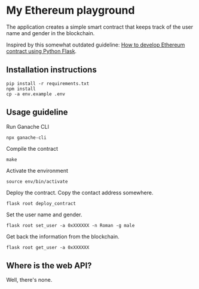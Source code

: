 # My Ethereum playground

The application creates a simple smart contract that keeps track of the user name and gender in the blockchain.

Inspired by this somewhat outdated guideline: [How to develop Ethereum contract using Python Flask](https://medium.com/coinmonks/how-to-develop-ethereum-contract-using-python-flask-9758fe65976e).

## Installation instructions

```
pip install -r requirements.txt
npm install
cp -a env.example .env
```

## Usage guideline

Run Ganache CLI

```
npx ganache-cli
```

Compile the contract

```
make
```

Activate the environment

```
source env/bin/activate
```

Deploy the contract. Copy the contact address somewhere.

```
flask root deploy_contract
```

Set the user name and gender.

```
flask root set_user -a 0xXXXXXX -n Roman -g male
```

Get back the information from the blockchain.

```
flask root get_user -a 0xXXXXXX
```

## Where is the web API?

Well, there's none.
